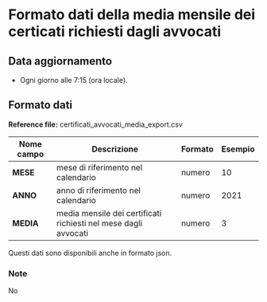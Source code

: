 # Formato dati della media mensile dei certicati richiesti dagli avvocati

## Data aggiornamento
- Ogni giorno alle 7:15 (ora locale). 

## Formato dati

**Reference file:** certificati_avvocati_media_export.csv<br>

| Nome campo                  | Descrizione                       | Formato                       | Esempio             |
|-----------------------------|-----------------------------------|-------------------------------|---------------------|
| **MESE**       | mese di riferimento nel calendario             | numero                   | 10       |
| **ANNO**  | anno di riferimento nel calendario  |   numero     |        2021         |
| **MEDIA**       | media mensile dei certificati richiesti nel mese dagli avvocati | numero            | 3             |


Questi dati sono disponibili anche in formato json.

### Note
No
